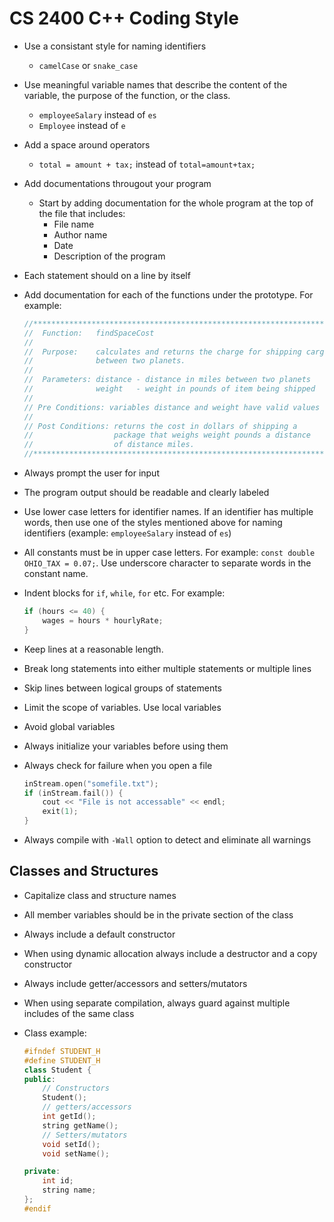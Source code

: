  # CS 2400 C++ Coding Style


* Use a consistant style for naming identifiers
  * ```camelCase``` or ```snake_case```
* Use meaningful variable names that describe the content of the variable, the purpose of the function, or the class.
  * ```employeeSalary``` instead of ```es```
  * ```Employee``` instead of ```e```
* Add a space around operators
  * ```total = amount + tax;``` instead of ```total=amount+tax;```
* Add documentations througout your program
  * Start by adding documentation for the whole program at the top of the file that includes:
    * File name
    * Author name
    * Date
    * Description of the program
* Each statement should on a line by itself
* Add documentation for each of the functions under the prototype. For example:

  ```cpp
  //*****************************************************************
  //  Function:   findSpaceCost
  //
  //  Purpose:    calculates and returns the charge for shipping cargo
  //              between two planets.
  //
  //  Parameters: distance - distance in miles between two planets
  //              weight   - weight in pounds of item being shipped
  //
  // Pre Conditions: variables distance and weight have valid values
  //
  // Post Conditions: returns the cost in dollars of shipping a
  //                  package that weighs weight pounds a distance
  //                  of distance miles.
  //******************************************************************
  ```

* Always prompt the user for input
* The program output should be readable and clearly labeled
* Use lower case letters for identifier names. If an identifier has multiple words, then use one of the styles mentioned above for naming identifiers (example: ```employeeSalary``` instead of ```es```)
* All constants must be in upper case letters. For example: ```const double OHIO_TAX = 0.07;```. Use underscore character to separate words in the constant name.
* Indent blocks for ```if```, ```while```, ```for``` etc. For example:

  ```cpp
  if (hours <= 40) {
      wages = hours * hourlyRate;
  }
  ```

* Keep lines at a reasonable length.
* Break long statements into either multiple statements or multiple lines
* Skip lines between logical groups of statements
* Limit the scope of variables. Use local variables
* Avoid global variables
* Always initialize your variables before using them
* Always check for failure when you open a file

  ```cpp
  inStream.open("somefile.txt");
  if (inStream.fail()) {
      cout << "File is not accessable" << endl;
      exit(1);
  }
  ```

* Always compile with ```-Wall``` option to detect and eliminate all warnings

## Classes and Structures

* Capitalize class and structure names
* All member variables should be in the private section of the class
* Always include a default constructor
* When using dynamic allocation always include a destructor and a copy constructor
* Always include getter/accessors and setters/mutators
* When using separate compilation, always guard against multiple includes of the same class
* Class example:

  ```cpp
  #ifndef STUDENT_H
  #define STUDENT_H
  class Student {
  public:
      // Constructors
      Student();
      // getters/accessors
      int getId();
      string getName();
      // Setters/mutators
      void setId();
      void setName();

  private:
      int id;
      string name;
  };
  #endif
  ```
